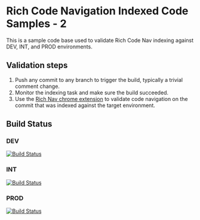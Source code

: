 # Rich Code Navigation Indexed Code Samples - 2

This is a sample code base used to validate Rich Code Nav indexing against DEV, INT, and PROD environments.

## Validation steps
1. Push any commit to any branch to trigger the build, typically a trivial comment change.
1. Monitor the indexing task and make sure the build succeeded.
1. Use the [Rich Nav chrome extension](https://chrome.google.com/webstore/detail/intellinav/dpafdcoicfffinjoondenocgljiaepfj) to validate code navigation on the commit that was indexed against the target environment.

## Build Status
### DEV

[![Build Status](https://dev.azure.com/devdiv/Personal/_apis/build/status/RichNavIndexCodeSamples/RichNavIndex-GitHub-DEV)](https://dev.azure.com/devdiv/Personal/_build/latest?definitionId=12798)

### INT

[![Build Status](https://dev.azure.com/devdiv/Personal/_apis/build/status/RichNavIndexCodeSamples/RichNavIndex-GitHub-INT)](https://dev.azure.com/devdiv/Personal/_build/latest?definitionId=12796)

### PROD

[![Build Status](https://dev.azure.com/devdiv/Personal/_apis/build/status/RichNavIndexCodeSamples/RichNavIndex-GitHub-PROD)](https://dev.azure.com/devdiv/Personal/_build/latest?definitionId=12797)
